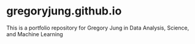 # gregoryjung.github.io
This is a portfolio repository for Gregory Jung in Data Analysis, Science, and Machine Learning
